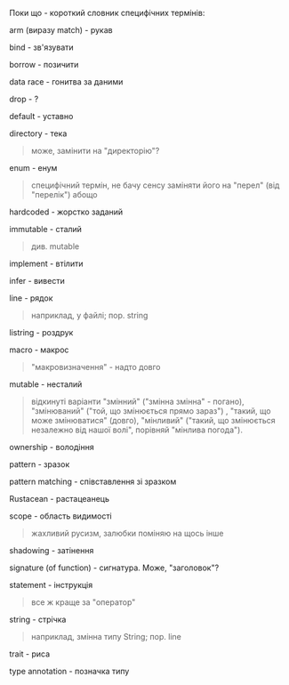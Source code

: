 Поки що - короткий словник специфічних термінів:

arm (виразу match) - рукав

bind - зв'язувати 

borrow - позичити

data race - гонитва за даними

drop - ?

default - уставно

directory - тека
> може, замінити на "директорію"?

enum - енум

> специфічний термін, не бачу сенсу заміняти його на "перел" (від "перелік") 
> абощо

hardcoded - жорстко заданий

immutable - сталий

> див. mutable

implement - втілити

infer - вивести

line - рядок

> наприклад, у файлі; пор. string

listring - роздрук

macro - макрос

> "макровизначення" - надто довго

mutable - несталий

> відкинуті варіанти "змінний" ("змінна змінна" - погано), "змінюваний" ("той, 
> що змінюється прямо зараз") , "такий, що може змінюватися" (довго),
> "мінливий" ("такий, що змінюється незалежно від нашої волі", порівняй "мінлива 
> погода").

ownership - володіння

pattern - зразок

pattern matching - співставлення зі зразком

Rustacean - растацеанець

scope - область видимості

> жахливий русизм, залюбки поміняю на щось інше

shadowing - затінення

signature (of function) - сигнатура. Може, "заголовок"?

statement - інструкція

>все ж краще за "оператор"

string - стрічка

> наприклад, змінна типу String; пор. line

trait - риса

type annotation - позначка типу
